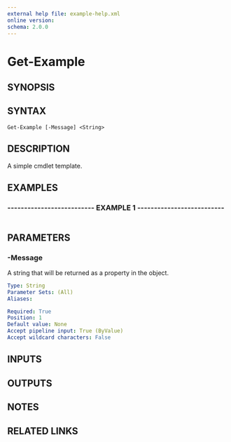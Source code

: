 ```yaml
---
external help file: example-help.xml
online version: 
schema: 2.0.0
---
```


# Get-Example

## SYNOPSIS

## SYNTAX

```
Get-Example [-Message] <String>
```

## DESCRIPTION
A simple cmdlet template. 

## EXAMPLES

### -------------------------- EXAMPLE 1 --------------------------
```

```

## PARAMETERS

### -Message
A string that will be returned as a property in the object.

```yaml
Type: String
Parameter Sets: (All)
Aliases: 

Required: True
Position: 1
Default value: None
Accept pipeline input: True (ByValue)
Accept wildcard characters: False
```

## INPUTS

## OUTPUTS

## NOTES

## RELATED LINKS

